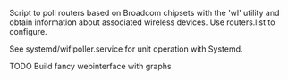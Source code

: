 Script to poll routers based on Broadcom chipsets with the 'wl' utility and obtain information about associated wireless devices. Use routers.list to configure.

See systemd/wifipoller.service for unit operation with Systemd.

TODO
Build fancy webinterface with graphs

